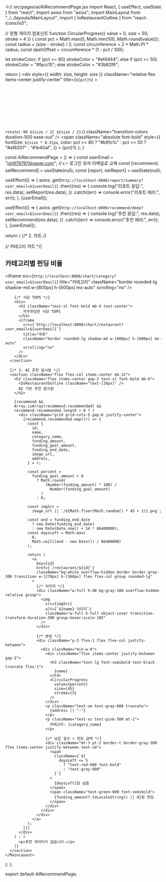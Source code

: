  
ㅇ// src/pages/ai/AiRecommendPage.jsx
import React, { useEffect, useState } from "react";
import axios from "axios";
import MainLayout from "../../layouts/MainLayout";
import { IoRestaurantOutline } from "react-icons/io5";

// 원형 게이지 컴포넌트
function CircularProgress({ value = 0, size = 50, stroke = 4 }) {
  const pct = Math.max(0, Math.min(100, Math.round(value)));
  const radius = (size - stroke) / 2;
  const circumference = 2 * Math.PI * radius;
  const dashOffset = circumference * (1 - pct / 100);

  let strokeColor;
  if (pct >= 80) strokeColor = "#ef4444";
  else if (pct >= 50) strokeColor = "#facc15";
  else strokeColor = "#3b82f6";

  return (
    <div
      style={{ width: size, height: size }}
      className="relative flex items-center justify-center"
      title={`${pct}%`}
    >
      <svg width={size} height={size}>
        <circle
          cx={size / 2}
          cy={size / 2}
          r={radius}
          fill="none"
          strokeWidth={stroke}
          className="text-gray-200"
          stroke="currentColor"
        />
        <circle
          cx={size / 2}
          cy={size / 2}
          r={radius}
          fill="none"
          strokeWidth={stroke}
          stroke={strokeColor}
          strokeLinecap="round"
          strokeDasharray={circumference}
          strokeDashoffset={dashOffset}
          transform={`rotate(-90 ${size / 2} ${size / 2})`}
          className="transition-colors duration-500 ease-out"
        />
      </svg>
      <span
        className="absolute font-bold"
        style={{
          fontSize: `${size * 0.3}px`,
          color: pct >= 80 ? "#b91c1c" : pct >= 50 ? "#a16207" : "#1e40af",
        }}
      >
        {pct}%
      </span>
    </div>
  );
}

const AiRecommendPage = () => {
  const userEmail = "ish979797@naver.com"; // 👉 로그인 유저 이메일로 교체
  const [recommend, setRecommend] = useState(null);
  const [report, setReport] = useState(null);

  useEffect(() => {
    axios
      .get(`http://localhost:8000/report/summary?user_email=${userEmail}`)
      .then((res) => {
        console.log("리포트 응답:", res.data);
        setReport(res.data);
      })
      .catch((err) => console.error("리포트 에러:", err));
  }, [userEmail]);

  useEffect(() => {
    axios
      .get(`http://localhost:8000/recommend/deep?user_email=${userEmail}`)
      .then((res) => {
        console.log("추천 응답:", res.data);
        setRecommend(res.data);
      })
      .catch((err) => console.error("추천 에러:", err));
  }, [userEmail]);

  return (
    <MainLayout>
      {/* 2. 차트 */}
      <section className="flex gap-8 justify-center mb-12">
        {/* 카테고리 차트 */}
        <div>
          <h2 className="text-xl font-bold mb-4 text-center">
            카테고리별 펀딩 비율
          </h2>
          <iframe
            src={`http://localhost:8000/chart/category?user_email=${userEmail}`}
            title="카테고리"
            className="border rounded-lg shadow-md w-[600px] h-[600px] mx-auto"
            scrolling="no"
          />
        </div>

        {/* 식당 TOP5 */}
        <div>
          <h2 className="text-xl font-bold mb-4 text-center">
            자주펀딩한 식당 TOP5
          </h2>
          <iframe
            src={`http://localhost:8000/chart/restaurant?user_email=${userEmail}`}
            title="주문"
            className="border rounded-lg shadow-md w-[600px] h-[600px] mx-auto"
            scrolling="no"
          />
        </div>
      </section>

      {/* 3. AI 추천 음식점 */}
      <section className="flex flex-col items-center mb-12">
        <h2 className="flex items-center gap-2 text-xl font-bold mb-6">
          <IoRestaurantOutline className="text-[28px]" />
          AI 기반 추천 음식점
        </h2>

        {recommend &&
        Array.isArray(recommend.recommended) &&
        recommend.recommended.length > 0 ? (
          <div className="grid grid-cols-5 gap-6 justify-center">
            {recommend.recommended.map((r) => {
              const {
                id,
                name,
                category_name,
                funding_amount,
                funding_goal_amount,
                funding_end_date,
                image_url,
                address,
              } = r;

              const percent =
                funding_goal_amount > 0
                  ? Math.round(
                      (Number(funding_amount) * 100) /
                        Number(funding_goal_amount)
                    )
                  : 0;

              const imgSrc =
                image_url || `/${Math.floor(Math.random() * 45 + 1)}.png`;

              const end = funding_end_date
                ? new Date(funding_end_date)
                : new Date(Date.now() + 14 * 86400000);
              const daysLeft = Math.max(
                0,
                Math.ceil((end - new Date()) / 86400000)
              );

              return (
                <a
                  key={id}
                  href={`/restaurant/${id}`}
                  className="bg-white overflow-hidden border border-gray-300 transition w-[270px] h-[360px] flex flex-col group rounded-lg"
                >
                  {/* 이미지 */}
                  <div className="w-full h-40 bg-gray-100 overflow-hidden relative group">
                    <img
                      src={imgSrc}
                      alt={`${name} 이미지`}
                      className="w-full h-full object-cover transition-transform duration-300 group-hover:scale-105"
                    />
                  </div>

                  {/* 본문 */}
                  <div className="p-3 flex-1 flex flex-col justify-between">
                    <div className="min-w-0">
                      <div className="flex items-center justify-between gap-2">
                        <h3 className="text-lg font-semibold text-black truncate flex-1">
                          {name}
                        </h3>
                        <CircularProgress
                          value={percent}
                          size={45}
                          stroke={3}
                        />
                      </div>
                      <p className="text-sm text-gray-600 truncate">
                        {address || "-"}
                      </p>
                      <p className="text-xs text-pink-500 mt-1">
                        카테고리: {category_name}
                      </p>

                      {/* 남은 일수 + 펀딩 금액 */}
                      <div className="mt-3 pt-2 border-t border-gray-300 flex items-center justify-between text-sm">
                        <span
                          className={`${
                            daysLeft <= 5
                              ? "text-red-600 font-bold"
                              : "text-gray-800"
                          }`}
                        >
                          {daysLeft}일 남음
                        </span>
                        <span className="text-green-600 font-semibold">
                          {funding_amount?.toLocaleString() || 0}원 펀딩
                        </span>
                      </div>
                    </div>
                  </div>
                </a>
              );
            })}
          </div>
        ) : (
          <p>추천 데이터가 없습니다.</p>
        )}
      </section>
    </MainLayout>
  );
};

export default AiRecommendPage;

